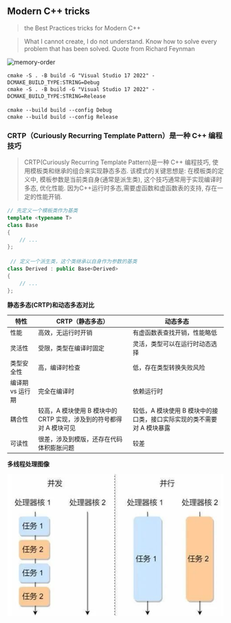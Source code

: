 ## Modern C++ tricks

> the Best Practices tricks for Modern C++

> What I cannot create, I do not understand. Know how to solve every problem that has been solved. Quote from Richard Feynman


![memory-order](https://i-blog.csdnimg.cn/blog_migrate/e84a9e16b0b605659b5b81a3110f402d.png)

```shell
cmake -S . -B build -G "Visual Studio 17 2022" -DCMAKE_BUILD_TYPE:STRING=Debug 
cmake -S . -B build -G "Visual Studio 17 2022" -DCMAKE_BUILD_TYPE:STRING=Release 

cmake --build build --config Debug
cmake --build build --config Release
```

### CRTP（Curiously Recurring Template Pattern）是一种 C++ 编程技巧

> CRTP(Curiously Recurring Template Pattern)是一种 C++ 编程技巧, 使用模板类和继承的组合来实现静态多态. 该模式的关键思想是: 在模板类的定义中, 模板参数是当前类自身(通常是派生类), 这个技巧通常用于实现编译时多态, 优化性能. 因为C++运行时多态,需要虚函数和虚函数表的支持, 存在一定的性能开销.

```C++
// 先定义一个模板类作为基类
template <typename T>
class Base
{
    // ...
};

 // 定义一个派生类，这个类继承以自身作为参数的基类
class Derived : public Base<Derived>
{
    // ...
};
```

**静态多态(CRTP)和动态多态对比**

| 特性       | CRTP（静态多态）          | 动态多态 |
|  ----     | ----          |----  |
| 性能	    | 高效，无运行时开销	| 有虚函数表查找开销，性能略低 |
| 灵活性	    | 受限，类型在编译时固定	| 灵活，类型可以在运行时动态选择 |
| 类型安全性	    | 高，编译时检查	| 低，存在类型转换失败风险 |
| 编译期 vs 运行期	    | 完全在编译时	| 依赖运行时 |
| 耦合性	    | 较高，A 模块使用 B 模块中的 CRTP 实现，涉及到的符号都得对 A 模块可见	| 较低，A 模块使用 B 模块中的接口类，接口实际实现的类不需要对 A 模块暴露 |
| 可读性	    | 很差，涉及到模版，还存在代码体积膨胀问题	| 较差 |


**多线程处理图像**

![Concurrency Parallelism](./images/ConcurrencyParallelism.png)
